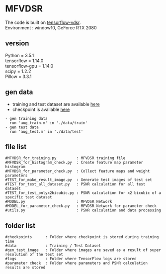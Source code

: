# MFVDSR

The code is built on [tensorflow-vdsr](https://github.com/Jongchan/tensorflow-vdsr).   
Environment : window10, GeForce RTX 2080   

## version
Python = 3.5.1   
tensorflow = 1.14.0   
tensorflow-gpu = 1.14.0   
scipy = 1.2.2   
Pillow = 3.3.1   

## gen data
- training and test dataset are available [here](https://drive.google.com/open?id=1PMcy0J6NEpYb8AvDohw_0ceBIsjdRa8W)
- checkpoint is available [here](https://drive.google.com/drive/folders/1VprfcEtB7OpabL3g5NT5KjH_YCZNxK2q?usp=sharing)
```shell
- gen training data
  run 'aug_train.m' in './data/train'
- gen test data
  run 'aug_test.m' in './data/test'
  ```

## file list
```shell
#MFVDSR_for_training.py         : MFVDSR training file
#MFVDSR_for_histogram_check.py  : Create feature map parameter histogram
#MFVDSR_for_parameter_check.py  : Collect feature maps and weight parameters
#TEST_for_make_result_image.py  : Generate test images of test set
#TEST_for_test_all_dataset.py   : PSNR calculation for all test dataset
#TEST_for_test_onlyx2bicubic.py : PSNR calculation for x2 bicubic of a specific test dataset
#MODEL.py                       : MFVDSR Network
#MODEL_for_parameter_check.py   : MFVDSR Network for parameter check
#utils.py                       : PSNR calculation and data processing
```

## folder list
```shell
#checkpoints      : Folder where checkpoint is stored during training time
#data             : Training / Test Dataset
#gen_test_image   : Folder where images are saved as a result of super resolution of the test set
#logs             : Folder where TensorFlow logs are stored
#parameter check  : Folder where parameters and PSNR calculation results are stored
```